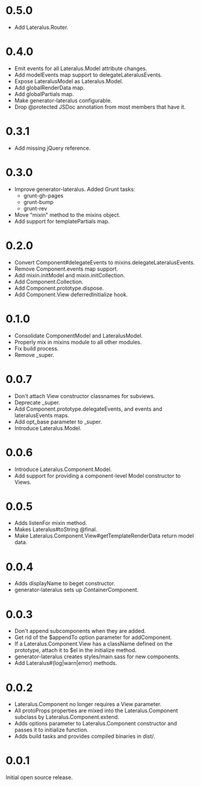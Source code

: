 # 0.5.0

  * Add Lateralus.Router.

# 0.4.0

  * Emit events for all Lateralus.Model attribute changes.
  * Add modelEvents map support to delegateLateralusEvents.
  * Expose LateralusModel as Lateralus.Model.
  * Add globalRenderData map.
  * Add globalPartials map.
  * Make generator-lateralus configurable.
  * Drop @protected JSDoc annotation from most members that have it.

# 0.3.1

  * Add missing jQuery reference.

# 0.3.0

  * Improve generator-lateralus.  Added Grunt tasks:
    * grunt-gh-pages
    * grunt-bump
    * grunt-rev
  * Move "mixin" method to the mixins object.
  * Add support for templatePartials map.

# 0.2.0

  * Convert Component#delegateEvents to mixins.delegateLateralusEvents.
  * Remove Component.events map support.
  * Add mixin.initModel and mixin.initCollection.
  * Add Component.Collection.
  * Add Component.prototype.dispose.
  * Add Component.View deferredInitialize hook.

# 0.1.0

  * Consolidate ComponentModel and LateralusModel.
  * Properly mix in mixins module to all other modules.
  * Fix build process.
  * Remove _super.

# 0.0.7

  * Don't attach View constructor classnames for subviews.
  * Deprecate _super.
  * Add Component.prototype.delegateEvents, and events and lateralusEvents
    maps.
  * Add opt_base parameter to _super.
  * Introduce Lateralus.Model.

# 0.0.6

  * Introduce Lateralus.Component.Model.
  * Add support for providing a component-level Model constructor to Views.

# 0.0.5

  * Adds listenFor mixin method.
  * Makes Lateralus#toString @final.
  * Make Lateralus.Component.View#getTemplateRenderData return model data.

# 0.0.4

  * Adds displayName to beget constructor.
  * generator-lateralus sets up ContainerComponent.

# 0.0.3

  * Don't append subcomponents when they are added.
  * Get rid of the $appendTo option parameter for addComponent.
  * If a Lateralus.Component.View has a className defined on the prototype,
    attach it to $el in the initialize method.
  * generator-lateralus creates styles/main.sass for new components.
  * Add Lateralus#(log|warn|error) methods.

# 0.0.2

  * Lateralus.Component no longer requires a View parameter.
  * All protoProps properties are mixed into the Lateralus.Component subclass
    by Lateralus.Component.extend.
  * Adds options parameter to Lateralus.Component constructor and passes it to
    initialize function.
  * Adds build tasks and provides compiled binaries in dist/.

# 0.0.1

Initial open source release.

